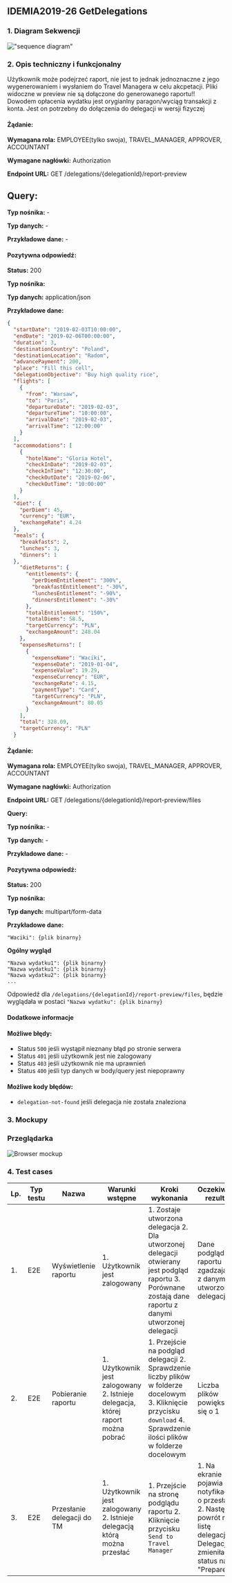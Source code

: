 ## IDEMIA2019-26 GetDelegations

### 1. Diagram Sekwencji

!["sequence diagram"](http://www.plantuml.com/plantuml/svg/hPAnIiKm68NtF4L77Ve23gMerKrA5PnZUuW_fab9_jPMyTsj58a90UzmrvplV3c1r9wbutdKHMjV2ExZUHialv6uqGJ3PTLXieuVuHRgSVLvtpnz5GhSEYo4zoEzk1GHLbQtq52IoPhVfWA7mxsG477fn-Q9hTkolHJAt9VpHnjFMdn76ZwdQjO9nYD5ztrH4iWmDeMZC3MdkZCyzE6w_JExMVjNQHGwoV0YPFz8ZjyXQfXX7hNu1W00)

### 2. Opis techniczny i funkcjonalny
Użytkownik może podejrzeć raport, nie jest to jednak jednoznaczne z jego wygenerowaniem i wysłaniem do Travel Managera w celu akcpetacji.
Pliki widoczne w preview nie są dołączone do generowanego raportu!! Dowodem opłacenia wydatku jest orygianlny paragon/wyciąg transakcji z konta. Jest on potrzebny do dołączenia do delegacji w wersji fizyczej

#### Żądanie:

**Wymagana rola:** EMPLOYEE(tylko swoja), TRAVEL_MANAGER, APPROVER, ACCOUNTANT

**Wymagane nagłówki:** Authorization

**Endpoint URL:** GET /delegations/{delegationId}/report-preview

## **Query:**

**Typ nośnika:** -

**Typ danych:** -

**Przykładowe dane:** -

#### Pozytywna odpowiedź:

**Status:** 200

**Typ nośnika:**

**Typ danych:** application/json

**Przykładowe dane:**

```json
{
  "startDate": "2019-02-03T10:00:00",
  "endDate": "2019-02-06T00:00:00",
  "duration": 3,
  "destinationCountry": "Poland",
  "destinationLocation": "Radom",
  "advancePayment": 200,
  "place": "Fill this cell",
  "delegationObjective": "Buy high quality rice",
  "flights": [
    {
      "from": "Warsaw",
      "to": "Paris",
      "departureDate": "2019-02-03",
      "departureTime": "10:00:00",
      "arrivalDate": "2019-02-03",
      "arrivalTime": "12:00:00"
    }
  ],
  "accommodations": [
    {
      "hotelName": "Gloria Hotel",
      "checkInDate": "2019-02-03",
      "checkInTime": "12:30:00",
      "checkOutDate": "2019-02-06",
      "checkOutTime": "10:00:00"
    }
  ],
  "diet": {
    "perDiem": 45,
    "currency": "EUR",
    "exchangeRate": 4.24
  },
  "meals": {
    "breakfasts": 2,
    "lunches": 3,
    "dinners": 1
  },
    "dietReturns": {
      "entitlements": {
        "perDiemEntitlement": "300%",
        "breakfastEntitlement": "-30%",
        "lunchesEntitlement": "-90%",
        "dinnersEntitlement": "-30%"
      },
      "totalEntitlement": "150%",
      "totalDiems": 58.5,
      "targetCurrency": "PLN",
      "exchangeAmount": 248.04
    },
    "expensesReturns": [ 
      {
        "expenseName": "Waciki",
        "expenseDate": "2019-01-04",
        "expenseValue": 19.29,
        "expenseCurrency": "EUR",
        "exchangeRate": 4.15,
        "paymentType": "Card",
        "targetCurrency": "PLN",
        "exchangeAmount": 80.05
      }
    ],
    "total": 328.09,
    "targetCurrency": "PLN"
  }
```

#### Żądanie:

**Wymagana rola:** EMPLOYEE(tylko swoja), TRAVEL_MANAGER, APPROVER, ACCOUNTANT

**Wymagane nagłówki:** Authorization

**Endpoint URL:** GET /delegations/{delegationId}/report-preview/files

**Query:** 

**Typ nośnika:** -

**Typ danych:** -

**Przykładowe dane:** -

#### Pozytywna odpowiedź:

**Status:** 200

**Typ nośnika:**

**Typ danych:** multipart/form-data

**Przykładowe dane:**

```
"Waciki": {plik binarny}
```

**Ogólny wygląd**
```
"Nazwa wydatku1": {plik binarny}
"Nazwa wydatku1": {plik binarny}
"Nazwa wydatku2": {plik binarny}
...
```

Odpowiedź dla `/delegations/{delegationId}/report-preview/files`, będzie wyglądała w postaci `"Nazwa wydatku": {plik binarny}`

#### Dodatkowe informacje

#### Możliwe błędy:

- Status `500` jeśli wystąpił nieznany błąd po stronie serwera
- Status `401` jeśli użytkownik jest nie zalogowany
- Status `403` jeśli użytkownik nie ma uprawnień
- Status `400` jeśli typ danych w body/query jest niepoprawny

#### Możliwe kody błędów:

- `delegation-not-found` jeśli delegacja nie została znaleziona

### 3. Mockupy

### Przeglądarka

![Browser mockup](./mockupy/web_raport.png?raw=true "Browser")

### 4. Test cases

| Lp. | Typ testu | Nazwa                      | Warunki wstępne                                                                 | Kroki wykonania                                                                                                                                                          | Oczekiwany rezultat                                                                                                                  |
| --- | --------- | -------------------------- | ------------------------------------------------------------------------------- | ------------------------------------------------------------------------------------------------------------------------------------------------------------------------ | ------------------------------------------------------------------------------------------------------------------------------------ |
| 1.  | E2E       | Wyświetlenie raportu       | 1. Użytkownik jest zalogowany                                                   | 1. Zostaje utworzona delegacja 2. Dla utworzonej delegacji otwierany jest podgląd raportu 3. Porównane zostają dane raportu z danymi utworzonej delegacji                | Dane podglądu raportu zgadzają się z danymi utworzonej delegacji                                                                     |
| 2.  | E2E       | Pobieranie raportu         | 1. Użytkownik jest zalogowany 2. Istnieje delegacja, której raport można pobrać | 1. Przejście na podgląd delegacji 2. Sprawdzenie liczby plików w folderze docelowym 3. Kliknięcie przycisku `download` 4. Sprawdzenie ilości plików w folderze docelowym | Liczba plików powiększyła się o 1                                                                                                    |
| 3.  | E2E       | Przesłanie delegacji do TM | 1. Użytkownik jest zalogowany 2. Istnieje delegacją którą można przesłać        | 1. Przejście na stronę podglądu raportu 2. Kliknięcie przycisku `Send to Travel Manager`                                                                                 | 1. Na ekranie pojawia się notyfikacja o przesłaniu 2. Następuje powrót na listę delegacji 3. Delegacja zmieniła status na "Prepared" |
